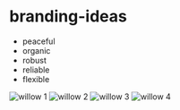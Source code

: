 # branding-ideas

- peaceful
- organic
- robust
- reliable
- flexible

![willow 1](http://3.bp.blogspot.com/-LWgVBM4ozzA/UCyA-TIICJI/AAAAAAAAAhQ/KPfpkpkS0mc/s1600/willow+tree+3.jpg)
![willow 2](http://orig03.deviantart.net/6f09/f/2013/021/5/b/willow_tree_by_funkytravelling-d5s7g9r.jpg)
![willow 3](http://www.lostatseaphotography.com/mephotos/weeping-willow-tree-2-1280.jpg)
![willow 4](http://www.wallbeep.com/wp-content/uploads/2015/05/sunset-dried-scene-willow-tree-wallpaper-801x501.jpg)
